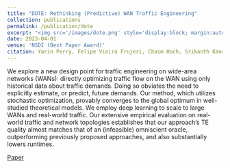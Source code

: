 ```yaml
---
title: "DOTE: Rethinking (Predictive) WAN Traffic Engineering"
collection: publications
permalink: /publication/dote
excerpt: "<img src='/images/dote.png' style='display:block; margin:auto;'><br/>Many resource management problems require sequential decision-making under uncertainty, where the only uncertainty affecting the decision outcomes are exogenous variables outside the control of the decision-maker. We model these problems as Exo-MDPs (Markov Decision Processes with Exogenous Inputs) and design a class of data-efficient algorithms for them termed Hindsight Learning (HL). Our HL algorithms achieve data efficiency by leveraging a key insight: having samples of the exogenous variables, past decisions can be revisited in hindsight to infer counterfactual consequences that can accelerate policy improvements. We compare HL against classic baselines in the multi-secretary and airline revenue management problems. We also scale our algorithms to a business-critical cloud resource management problem — allocating Virtual Machines (VMs) to physical machines, and simulate their performance with real datasets from a large public cloud provider. We find that HL algorithms outperform domain-specific heuristics, as well as state-of-the-art reinforcement learning methods."
date: 2023-04-01
venue: 'NSDI (Best Paper Award)'
citation: Yarin Perry, Felipe Vieira Frujeri, Chaim Hoch, Srikanth Kandula, Ishai Menache, Michael Schapira, Aviv Tamar
---
```

We explore a new design point for traffic engineering on wide-area networks (WANs): directly optimizing traffic flow on the WAN using only historical data about traffic demands. Doing so obviates the need to explicitly estimate, or predict, future demands. Our method, which utilizes stochastic optimization, provably converges to the global optimum in well-studied theoretical models. We employ deep learning to scale to large WANs and real-world traffic. Our extensive empirical evaluation on real-world traffic and network topologies establishes that our approach’s TE quality almost matches that of an (infeasible) omniscient oracle, outperforming previously proposed approaches, and also substantially lowers runtimes.

[Paper](https://www.usenix.org/system/files/nsdi23-perry.pdf)
